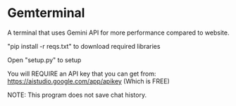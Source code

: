# Gemterminal
A terminal that uses Gemini API for more performance compared to website.

"pip install -r reqs.txt" to download required libraries

Open "setup.py" to setup

You will REQUIRE an API key that you can get from: https://aistudio.google.com/app/apikey (Which is FREE)

NOTE: This program does not save chat history.
